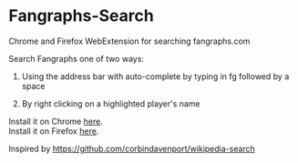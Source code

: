# Fangraphs-Search

Chrome and Firefox WebExtension for searching fangraphs.com

Search Fangraphs one of two ways:

1) Using the address bar with auto-complete by typing in fg followed by a space

2) By right clicking on a highlighted player's name

Install it on Chrome [here](https://chrome.google.com/webstore/detail/fangraphs-search/mpblbhnonmpepcjfemdenoonpdinfkgj).  
Install it on Firefox [here](https://addons.mozilla.org/en-US/firefox/addon/fangraphs-search/).

Inspired by https://github.com/corbindavenport/wikipedia-search